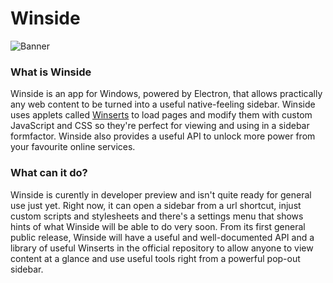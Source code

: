 # Winside
![Banner](https://user-images.githubusercontent.com/17989046/214135945-622ca268-da63-4f77-9649-b3c34f800d25.png)

### What is Winside
Winside is an app for Windows, powered by Electron, that allows practically any web content to be turned into a useful native-feeling sidebar.
Winside uses applets called [Winserts](https://github.com/Spatchy/Winserts) to load pages and modify them with custom JavaScript and CSS so they're perfect for viewing and using in a sidebar formfactor. Winside also provides a useful API to unlock more power from your favourite online services.

### What can it do?
Winside is curently in developer preview and isn't quite ready for general use just yet. Right now, it can open a sidebar from a url shortcut, injust custom scripts and stylesheets and there's a settings menu that shows hints of what Winside will be able to do very soon. From its first general public release, Winside will have a useful and well-documented API and a library of useful Winserts in the official repository to allow anyone to view content at a glance and use useful tools right from a powerful pop-out sidebar.
